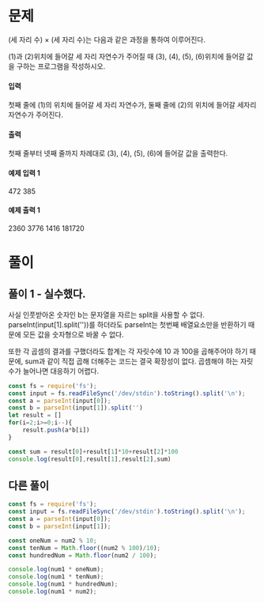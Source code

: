# 문제
(세 자리 수) × (세 자리 수)는 다음과 같은 과정을 통하여 이루어진다.



(1)과 (2)위치에 들어갈 세 자리 자연수가 주어질 때 (3), (4), (5), (6)위치에 들어갈 값을 구하는 프로그램을 작성하시오.

#### 입력
첫째 줄에 (1)의 위치에 들어갈 세 자리 자연수가, 둘째 줄에 (2)의 위치에 들어갈 세자리 자연수가 주어진다.

#### 출력
첫째 줄부터 넷째 줄까지 차례대로 (3), (4), (5), (6)에 들어갈 값을 출력한다.

#### 예제 입력 1
472
385
#### 예제 출력 1
2360
3776
1416
181720

# 풀이
## 풀이 1 - 실수했다.
사실 인풋받아온 숫자인 b는 문자열을 자르는 split을 사용할 수 없다.
parseInt(input[1].split(''))를 하더라도 parseInt는 첫번째 배열요소만을 반환하기 때문에 모든 값을 숫자형으로 바꿀 수 없다.

또한 각 곱셈의 결과를 구했더라도 합계는 각 자릿수에 10 과 100을 곱해주어야 하기 때문에, sum과 같이 직접 곱해 더해주는 코드는 결국 확장성이 없다. 곱셈해야 하는 자릿수가 늘어나면 대응하기 어렵다.

```js
const fs = require('fs');
const input = fs.readFileSync('/dev/stdin').toString().split('\n');
const a = parseInt(input[0]);
const b = parseInt(input[1]).split('')
let result = []
for(i=2;i>=0;i--){
    result.push(a*b[i])
}

const sum = result[0]+result[1]*10+result[2]*100
console.log(result[0],result[1],result[2],sum)
```

## 다른 풀이
```js
const fs = require('fs');
const input = fs.readFileSync('/dev/stdin').toString().split('\n');
const a = parseInt(input[0]);
const b = parseInt(input[1]);

const oneNum = num2 % 10;
const tenNum = Math.floor((num2 % 100)/10);
const hundredNum = Math.floor(num2 / 100);

console.log(num1 * oneNum);
console.log(num1 * tenNum);
console.log(num1 * hundredNum);
console.log(num1 * num2);
```